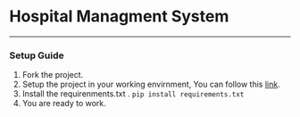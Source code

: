 # Hospital Managment System
---
### Setup Guide
1. Fork the project.
2. Setup the project in your working envirnment, You can follow this [link](https://www.dataschool.io/how-to-contribute-on-github/).
3. Install the requirenments.txt .
    `pip install requirements.txt`
4. You are ready to work.
